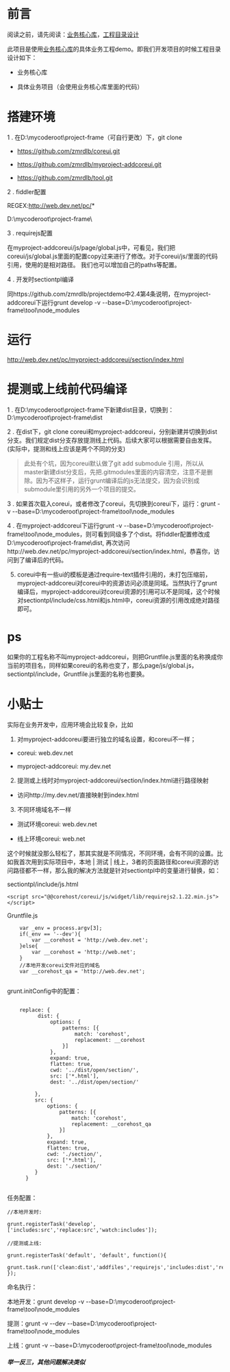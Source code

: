 # 前言

阅读之前，请先阅读：[业务核心库](https://github.com/zmrdlb/coreui.git)，[工程目录设计](https://github.com/zmrdlb/projectdemo.git)

此项目是使用[业务核心库](https://github.com/zmrdlb/coreui.git)的具体业务工程demo。即我们开发项目的时候工程目录设计如下：

- 业务核心库

- 具体业务项目（会使用业务核心库里面的代码）

# 搭建环境

1 . 在D:\mycoderoot\project-frame（可自行更改）下，git clone 

- https://github.com/zmrdlb/coreui.git

- https://github.com/zmrdlb/myproject-addcoreui.git

- https://github.com/zmrdlb/tool.git

2 . fiddler配置

REGEX:http://web.dev.net/pc/*

D:\mycoderoot\project-frame\

3 . requirejs配置

在myproject-addcoreui/js/page/global.js中，可看见，我们把coreui/js/global.js里面的配置copy过来进行了修改。对于coreui/js/里面的代码引用，使用的是相对路径。
我们也可以增加自己的paths等配置。

4 . 开发时sectiontpl编译

同https://github.com/zmrdlb/projectdemo中2.4第4条说明，在myproject-addcoreui下运行grunt develop -v --base=D:\mycoderoot\project-frame\tool\node_modules

# 运行

http://web.dev.net/pc/myproject-addcoreui/section/index.html

# 提测或上线前代码编译

1 . 在D:\mycoderoot\project-frame下新建dist目录，切换到：D:\mycoderoot\project-frame\dist

2 . 在dist下，git clone coreui和myproject-addcoreui，分别新建并切换到dist分支。我们规定dist分支存放提测线上代码。后续大家可以根据需要自由发挥。(实际中，提测和线上应该是两个不同的分支)

> 此处有个坑，因为coreui默认做了git add submodule 引用，所以从master新建dist分支后，先把.gitmodules里面的内容清空，注意不是删除。因为不这样子，运行grunt编译后的js无法提交，因为会识别成submodule里引用的另外一个项目的提交。

3 . 如果首次载入coreui，或者修改了coreui，先切换到coreui下，运行：grunt -v --base=D:\mycoderoot\project-frame\tool\node_modules

4 . 在myproject-addcoreui下运行grunt -v --base=D:\mycoderoot\project-frame\tool\node_modules，则可看到同级多了个dist。将fiddler配置修改成D:\mycoderoot\project-frame\dist,
再次访问http://web.dev.net/pc/myproject-addcoreui/section/index.html，恭喜你，访问到了编译后的代码。

5. coreui中有一些ui的模板是通过require-text插件引用的，未打包压缩前，myproject-addcoreui对coreui中的资源访问必须是同域。当然执行了grunt编译后，myproject-addcoreui对coreui资源的引用可以不是同域，这个时候对sectiontpl/include/css.html和js.html中，coreui资源的引用改成绝对路径即可。

# ps

如果你的工程名称不叫myproject-addcoreui，则把Gruntfile.js里面的名称换成你当前的项目名，同样如果coreui的名称也变了，那么page/js/global.js，sectiontpl/include，Gruntfile.js里面的名称也要换。
# 小贴士
实际在业务开发中，应用环境会比较复杂，比如

1. 对myproject-addcoreui要进行独立的域名设置，和coreui不一样；

- coreui: web.dev.net

- myproject-addcoreui: my.dev.net

2. 提测或上线时对myproject-addcoreui/section/index.html进行路径映射

- 访问http://my.dev.net/直接映射到index.html

3. 不同环境域名不一样

- 测试环境coreui: web.dev.net

- 线上环境coreui: web.net

这个时候就没那么轻松了，那其实就是不同情况，不同环境，会有不同的设置。比如我首次用到实际项目中，本地 | 测试 | 线上，3者的页面路径和coreui资源的访问路径都不一样，那么我的解决方法就是针对sectiontpl中的变量进行替换，如：

sectiontpl/include/js.html

```
<script src="@@corehost/coreui/js/widget/lib/requirejs2.1.22.min.js"></script>

```

Gruntfile.js

```
    var _env = process.argv[3];
    if(_env == '--dev'){
        var __corehost = 'http://web.dev.net';
    }else{
        var __corehost = 'http://web.net';
    }
    //本地开发coreui文件对应的域名
    var __corehost_qa = 'http://web.dev.net';
    
```

grunt.initConfig中的配置：

```

    replace: {
          dist: {
              options: {
                  patterns: [{
                      match: 'corehost',
                      replacement: __corehost
                  }]
              },
              expand: true,
              flatten: true,
              cwd: '../dist/open/section/',
              src: ['*.html'],
              dest: '../dist/open/section/'

         },
         src: {
             options: {
                 patterns: [{
                     match: 'corehost',
                     replacement: __corehost_qa
                 }]
             },
             expand: true,
             flatten: true,
             cwd: './section/',
             src: ['*.html'],
             dest: './section/'
         }
      }
      
```

任务配置：

```
//本地开发时:

grunt.registerTask('develop',['includes:src','replace:src','watch:includes']);

//提测或上线:

grunt.registerTask('default', 'default', function(){
  grunt.task.run(['clean:dist','addfiles','requirejs','includes:dist','replace:dist','htmlmin','clean:nouse']);
});

```

命名执行：

本地开发：grunt develop -v --base=D:\mycoderoot\project-frame\tool\node_modules

提测：grunt -v --dev --base=D:\mycoderoot\project-frame\tool\node_modules

上线：grunt -v --base=D:\mycoderoot\project-frame\tool\node_modules


#### _举一反三，其他问题解决类似_
